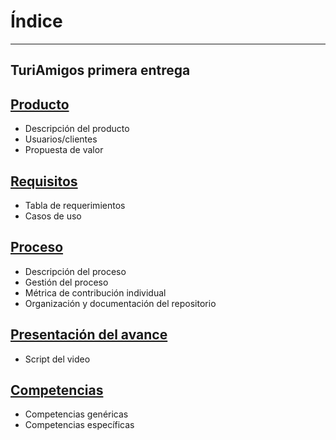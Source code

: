 # Índice 
---
TuriAmigos primera entrega
---
## [Producto](https://github.com/danivillarino/Equipo2_FIS/tree/ac64fd5ae54fe14a9bacac07e1beea7dc5454cc6/Producto)
- Descripción del producto
- Usuarios/clientes
- Propuesta de valor

## [Requisitos](https://github.com/danivillarino/Equipo2_FIS/tree/59ca466c84ccad9e8d36ed47b3c3b03ff6ea68ee/Requisitos)
- Tabla de requerimientos
- Casos de uso

## [Proceso](https://github.com/danivillarino/Equipo2_FIS/tree/12cbb35fdbd83a092a686fb85447962a5012b2c6/Proceso)
- Descripción del proceso
- Gestión del proceso
- Métrica de contribución individual
- Organización y documentación del repositorio

## [Presentación del avance](https://github.com/danivillarino/Equipo2_FIS/tree/f550fa1555e9b4a4d9ff60a3ef2bba88b34e3463/Presentaci%C3%B3n%20del%20avance)
- Script del video

## [Competencias](https://github.com/danivillarino/Equipo2_FIS/tree/aaaa25855d5a251e0f5cf4467bd58661d12b948f/Competencias)
- Competencias genéricas
- Competencias específicas
